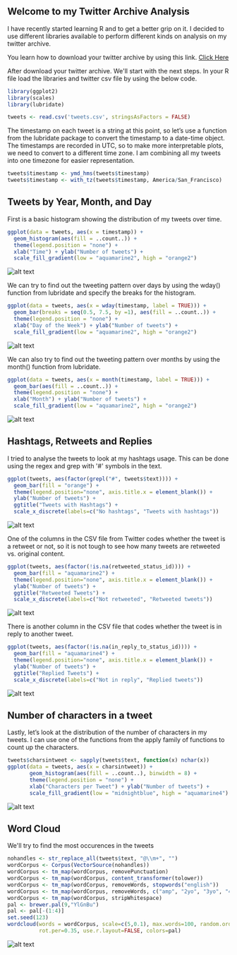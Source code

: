 ## Welcome to my Twitter Archive Analysis

I have recently started learning R and to get a better grip on it. I decided to use different libraries available to perform different kinds on analysis on my twitter archive.

You learn how to download your twitter archive by using this link.
[Click Here](https://support.twitter.com/articles/20170160)

After download your twitter archive. We'll start with the next steps. In your R file load the libraries and twitter csv file by using the below code.

```r
library(ggplot2)
library(scales)
library(lubridate)

tweets <- read.csv('tweets.csv', stringsAsFactors = FALSE)
```

The timestamp on each tweet is a string at this point, so let’s use a function from the lubridate package to convert the timestamp to a date-time object. The timestamps are recorded in UTC, so to make more interpretable plots, we need to convert to a different time zone. I am combining all my tweets into one timezone for easier representation.

```r
tweets$timestamp <- ymd_hms(tweets$timestamp)
tweets$timestamp <- with_tz(tweets$timestamp, America/San_Francisco)
```


<H2>Tweets by Year, Month, and Day</H2>

First is a basic histogram showing the distribution of my tweets over time.

```r
ggplot(data = tweets, aes(x = timestamp)) +
  geom_histogram(aes(fill = ..count..)) +
  theme(legend.position = "none") +
  xlab("Time") + ylab("Number of tweets") + 
  scale_fill_gradient(low = "aquamarine2", high = "orange2")
```
![alt text](https://github.com/maitray16/Twitter-Analysis-using-R/blob/master/Images/Tweets_over_time.png?raw=true)

We can try to find out the tweeting pattern over days by using the wday() function from lubridate and specify the breaks for the histogram.

```r
ggplot(data = tweets, aes(x = wday(timestamp, label = TRUE))) +
  geom_bar(breaks = seq(0.5, 7.5, by =1), aes(fill = ..count..)) +
  theme(legend.position = "none") +
  xlab("Day of the Week") + ylab("Number of tweets") + 
  scale_fill_gradient(low = "aquamarine2", high = "orange2")
```

![alt text](https://github.com/maitray16/Twitter-Analysis-using-R/blob/master/Images/Days.png?raw=true)

We can also try to find out the tweeting pattern over months by using the month() function from lubridate. 

```r
ggplot(data = tweets, aes(x = month(timestamp, label = TRUE))) +
  geom_bar(aes(fill = ..count..)) +
  theme(legend.position = "none") +
  xlab("Month") + ylab("Number of tweets") + 
  scale_fill_gradient(low = "aquamarine2", high = "orange2")
```
![alt text](https://github.com/maitray16/Twitter-Analysis-using-R/blob/master/Images/Months.png?raw=true)

<H2>Hashtags, Retweets and Replies</H2>

I tried to analyse the tweets to look at my hashtags usage. This can be done using the regex and grep with '#' symbols in the text.

```r
ggplot(tweets, aes(factor(grepl("#", tweets$text)))) +
  geom_bar(fill = "orange") + 
  theme(legend.position="none", axis.title.x = element_blank()) +
  ylab("Number of tweets") + 
  ggtitle("Tweets with Hashtags") +
  scale_x_discrete(labels=c("No hashtags", "Tweets with hashtags"))
```

![alt text](https://github.com/maitray16/Twitter-Analysis-using-R/blob/master/Images/HashTag.png?raw=true)

One of the columns in the CSV file from Twitter codes whether the tweet is a retweet or not, so it is not tough to see how many tweets are retweeted vs. original content.

```r
ggplot(tweets, aes(factor(!is.na(retweeted_status_id)))) +
  geom_bar(fill = "aquamarine2") + 
  theme(legend.position="none", axis.title.x = element_blank()) +
  ylab("Number of tweets") + 
  ggtitle("Retweeted Tweets") +
  scale_x_discrete(labels=c("Not retweeted", "Retweeted tweets"))
```
![alt text](https://github.com/maitray16/Twitter-Analysis-using-R/blob/master/Images/Retweet.png?raw=true)

There is another column in the CSV file that codes whether the tweet is in reply to another tweet.

```r
ggplot(tweets, aes(factor(!is.na(in_reply_to_status_id)))) +
  geom_bar(fill = "aquamarine4") + 
  theme(legend.position="none", axis.title.x = element_blank()) +
  ylab("Number of tweets") + 
  ggtitle("Replied Tweets") +
  scale_x_discrete(labels=c("Not in reply", "Replied tweets"))
```
![alt text](https://github.com/maitray16/Twitter-Analysis-using-R/blob/master/Images/Reply.png?raw=true)

<H2>Number of characters in a tweet</H2>

Lastly, let’s look at the distribution of the number of characters in my tweets. I can use one of the functions from the apply family of functions to count up the characters.

 ```r
 tweets$charsintweet <- sapply(tweets$text, function(x) nchar(x))
 ggplot(data = tweets, aes(x = charsintweet)) +
        geom_histogram(aes(fill = ..count..), binwidth = 8) +
        theme(legend.position = "none") +
        xlab("Characters per Tweet") + ylab("Number of tweets") + 
        scale_fill_gradient(low = "midnightblue", high = "aquamarine4")
 ```
 ![alt text](https://github.com/maitray16/Twitter-Analysis-using-R/blob/master/Images/Chars.png?raw=true)
 
 <H2>Word Cloud</H2>

We'll try to find the most occurences in the tweets
 
```r
nohandles <- str_replace_all(tweets$text, "@\\m+", "")
wordCorpus <- Corpus(VectorSource(nohandles))
wordCorpus <- tm_map(wordCorpus, removePunctuation)
wordCorpus <- tm_map(wordCorpus, content_transformer(tolower))
wordCorpus <- tm_map(wordCorpus, removeWords, stopwords("english"))
wordCorpus <- tm_map(wordCorpus, removeWords, c("amp", "2yo", "3yo", "4yo"))
wordCorpus <- tm_map(wordCorpus, stripWhitespace)
pal <- brewer.pal(9,"YlGnBu")
pal <- pal[-(1:4)]
set.seed(123)
wordcloud(words = wordCorpus, scale=c(5,0.1), max.words=100, random.order=FALSE, 
          rot.per=0.35, use.r.layout=FALSE, colors=pal)
```
 
 ![alt text](https://github.com/maitray16/Twitter-Analysis-using-R/blob/master/Images/WordCloud.png?raw=true)
